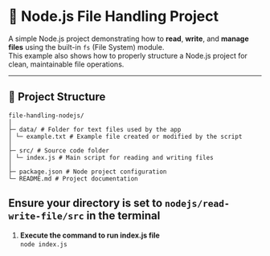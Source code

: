 # 🧾 Node.js File Handling Project

A simple Node.js project demonstrating how to **read**, **write**, and **manage files** using the built-in `fs` (File System) module.  
This example also shows how to properly structure a Node.js project for clean, maintainable file operations.

---

## 📁 Project Structure

```
file-handling-nodejs/
│
├─ data/ # Folder for text files used by the app
│ └─ example.txt # Example file created or modified by the script
│
├─ src/ # Source code folder
│ └─ index.js # Main script for reading and writing files
│
├─ package.json # Node project configuration
└─ README.md # Project documentation
```

## Ensure your directory is set to ```nodejs/read-write-file/src``` in the terminal

1. **Execute the command to run index.js file**  
```node index.js```
